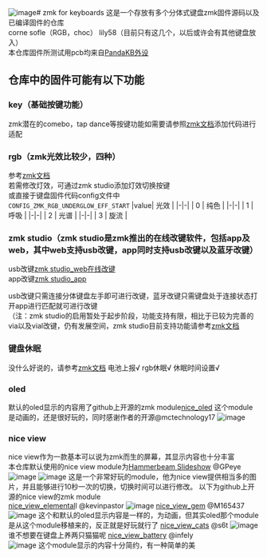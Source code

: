 ![image](https://github.com/user-attachments/assets/5336290e-6bdd-4253-9d98-e1935a2b1151)# zmk for keyboards
这是一个存放有多个分体式键盘zmk固件源码以及已编译固件的仓库  
corne sofle（RGB，choc） lily58（目前只有这几个，以后或许会有其他键盘放入）  
本仓库固件所测试用pcb均来自[PandaKB外设](https://pandakb.taobao.com/shop/view_shop.htm?spm=a21n57.1.0.0.5d79523cNmnkU0&appUid=RAzN8HWMnqHhQPoqPWJj8vvpxQEUo4LsYqKaxNw4JRKQfkmLoFX)
## 仓库中的固件可能有以下功能
### key（基础按键功能）
zmk潜在的comebo，tap dance等按键功能如需要请参照[zmk文档](https://zmk.dev/docs/keymaps)添加代码进行适配
### rgb（zmk光效比较少，四种）
参考[zmk文档](https://zmk.dev/docs/config/underglow)  
若需修改灯效，可通过zmk studio添加灯效切换按键  
或直接于键盘固件代码config文件中  
`CONFIG_ZMK_RGB_UNDERGLOW_EFF_START`
|value|       光效        |
|-|-|
|  0  |       纯色        |
|-|-|
|  1  |       呼吸        |
|-|-|
|  2  |       光谱        |
|-|-|
|  3  |       旋流        |
### zmk studio（zmk studio是zmk推出的在线改键软件，包括app及web，其中web支持usb改键，app同时支持usb改键以及蓝牙改键）
usb改键[zmk studio_web在线改键](https://zmk.studio/)  
app改键[zmk studio_app](https://github.com/zmkfirmware/zmk-studio/releases/tag/v0.2.4)  

usb改键只需连接分体键盘左手即可进行改键，蓝牙改键只需键盘处于连接状态打开app进行匹配就可进行改键  
（注：zmk studio的启用暂处于起步阶段，功能支持有限，相比于已较为完善的via以及vial改键，仍有发展空间，zmk studio目前支持功能请参考[zmk文档](https://zmk.dev/docs/features/studio)  
### 键盘休眠
没什么好说的，请参考[zmk文档](https://zmk.dev/docs/config/power#low-power-states)
电池上报√ rgb休眠√ 休眠时间设置√ 
### oled
默认的oled显示的内容用了github上开源的zmk module[nice_oled](https://github.com/mctechnology17/zmk-nice-oled?tab=readme-ov-file)
这个module是动画的，还是很好玩的，同时感谢作者的开源@mctechnology17
![image](https://github.com/mctechnology17/zmk-nice-oled/blob/main/assets/preview2.JPG?raw=true)
### nice view
nice view作为一款基本可以说为zmk而生的屏幕，其显示内容也十分丰富  
本仓库默认使用的nice view module为[Hammerbeam Slideshow](https://github.com/GPeye/hammerbeam-slideshow) @GPeye
![image](https://github.com/GPeye/hammerbeam-slideshow/blob/main/assets/hammerbeam.png)
![image](https://github.com/GPeye/hammerbeam-slideshow/blob/main/assets/20240913_193934.png)
这是一个非常好玩的module，他为nice view提供相当多的图片，并且能够进行10秒一次的切换，切换时间可以进行修改。
以下为github上开源的nice view的zmk module  
[nice_view_elemental](https://github.com/kevinpastor/nice-view-elemental)l @kevinpastor
![image](https://github.com/kevinpastor/nice-view-elemental/blob/main/assets/banner.png)
[nice_view_gem](https://github.com/M165437/nice-view-gem) @M165437
![image](https://github.com/m165437/nice-view-gem/blob/main/.github/assets/preview.jpg?raw=true)
这个和默认的oled显示内容是一样的，为动画，但其实oled那个module是从这个module移植来的，反正就是好玩就行了
[nice_view_cats](https://github.com/s6t/zmk-shield-nice-view-cats) @s6t
![image](https://github.com/s6t/zmk-shield-nice-view-cats/blob/main/images/image1.png)
谁不想要在键盘上养两只猫猫呢
[nice_view_battery](https://github.com/infely/nice-view-battery) @infely  
![image](https://github.com/infely/nice-view-battery/blob/main/.github/assets/preview.jpg?raw=true)
这个module显示的内容十分简约，有一种简单的美

